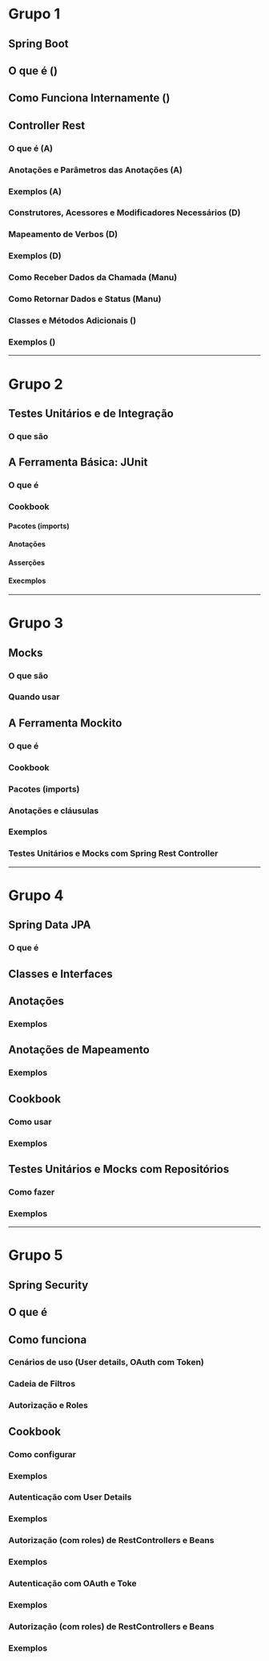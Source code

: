 # Grupo 1

## Spring Boot
## O que é ()
## Como Funciona Internamente ()
## Controller Rest
### O que é (A)
### Anotações e Parâmetros das Anotações (A)
### Exemplos (A)
### Construtores, Acessores e Modificadores Necessários (D)
### Mapeamento de Verbos (D)
### Exemplos (D)
### Como Receber Dados da Chamada (Manu)
### Como Retornar Dados e Status (Manu)
### Classes e Métodos Adicionais ()
### Exemplos ()
----------------------------------
# Grupo 2

## Testes Unitários e de Integração
### O que são
## A Ferramenta Básica: JUnit
### O que é
### Cookbook
#### Pacotes (imports)
#### Anotações
#### Asserções
#### Execmplos
-----------------------------------
# Grupo 3

## Mocks
### O que são
### Quando usar
## A Ferramenta Mockito
### O que é
### Cookbook
### Pacotes (imports)
### Anotações e cláusulas
### Exemplos
### Testes Unitários e Mocks com Spring Rest Controller
-----------------------------------
# Grupo 4 

## Spring Data JPA
### O que é
## Classes e Interfaces
## Anotações
### Exemplos
## Anotações de Mapeamento
### Exemplos
## Cookbook
### Como usar
### Exemplos
## Testes Unitários e Mocks com Repositórios
### Como fazer
### Exemplos
------------------------------------
# Grupo 5

## Spring Security

## O que é
## Como funciona
### Cenários de uso (User details, OAuth com Token)
### Cadeia de Filtros
### Autorização e Roles
## Cookbook
### Como configurar
### Exemplos
### Autenticação com User Details
### Exemplos
### Autorização (com roles) de RestControllers e Beans
### Exemplos
### Autenticação com OAuth e Toke
### Exemplos
### Autorização (com roles) de RestControllers e Beans
### Exemplos


